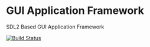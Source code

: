 # GUI Application Framework
SDL2 Based GUI Application Framework

[![Build Status](https://travis-ci.org/UncertifiedDevice/continuous.svg?branch=master)](https://travis-ci.org/UncertifiedDevice)
